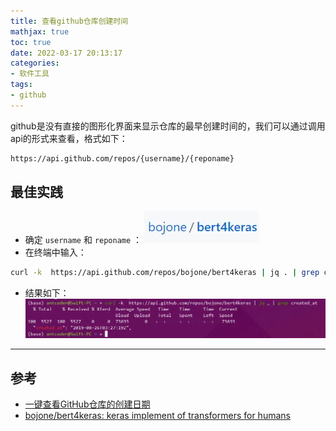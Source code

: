 ```yaml
---
title: 查看github仓库创建时间
mathjax: true
toc: true
date: 2022-03-17 20:13:17
categories:
- 软件工具
tags:
- github
---
```

github是没有直接的图形化界面来显示仓库的最早创建时间的，我们可以通过调用api的形式来查看，格式如下：


```bash
https://api.github.com/repos/{username}/{reponame}
```
<!--more-->

## 最佳实践

- 确定 `username` 和 `reponame` ：
![1](https://raw.githubusercontent.com/TransformersWsz/image_hosting/master/1.5wtegw7m1ow0.webp)
- 在终端中输入：

```bash
curl -k  https://api.github.com/repos/bojone/bert4keras | jq . | grep created_at
```

- 结果如下：
![2](https://raw.githubusercontent.com/TransformersWsz/image_hosting/master/case.2krf83ywy1g0.webp)
___

## 参考

- [一键查看GitHub仓库的创建日期](https://blog.csdn.net/Jack_lzx/article/details/117480746)
- [bojone/bert4keras: keras implement of transformers for humans](https://github.com/bojone/bert4keras)
